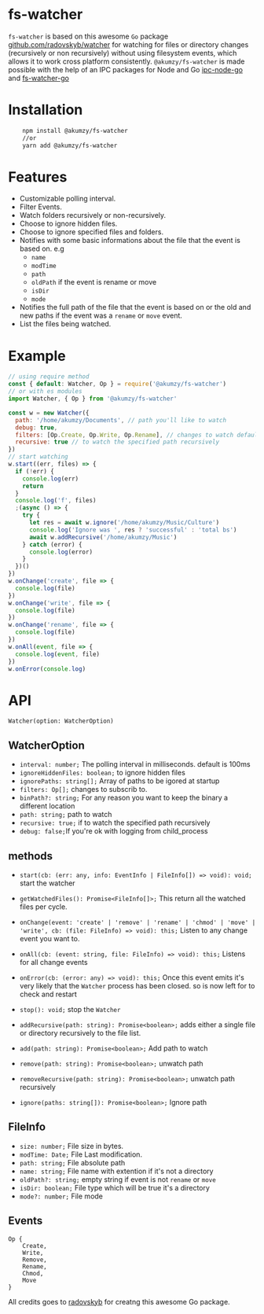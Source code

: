 # fs-watcher

`fs-watcher` is based on this awesome `Go` package [github.com/radovskyb/watcher](https://github.com/radovskyb/watcher) for watching for files or directory changes (recursively or non recursively) without using filesystem events, which allows it to work cross platform consistently.
`@akumzy/fs-watcher` is made possible with the help of an IPC packages for Node and Go [ipc-node-go](https://github.com/Akumzy/ipc-node) and [fs-watcher-go](https://github.com/Akumzy/fs-watcher-go/)

<!-- ## Why using `Go` package? -->
<!-- I started a project that has to do with monitoring and syncing user files, which I was developing with [Electron](https://github.com/electron/electron) to develop and since official Node fs.watch module was not that reliable I decided to use [chokidar](https://github.com/paulmillr/chokidar) it was very help at start but as time goes on started having some little challenges eg. no rename event that means you have to keep track of add/addDir and unlink/unlinkDir to determine if  -->

# Installation

```bash
    npm install @akumzy/fs-watcher
    //or
    yarn add @akumzy/fs-watcher

```

# Features

- Customizable polling interval.
- Filter Events.
- Watch folders recursively or non-recursively.
- Choose to ignore hidden files.
- Choose to ignore specified files and folders.
- Notifies with some basic informations about the file that the event is based on. e.g
  - `name`
  - `modTime`
  - `path`
  - `oldPath` if the event is rename or move
  - `isDir`
  - `mode`
- Notifies the full path of the file that the event is based on or the old and new paths if the event was a `rename` or `move` event.
- List the files being watched.

# Example

```js
// using require method
const { default: Watcher, Op } = require('@akumzy/fs-watcher')
// or with es modules
import Watcher, { Op } from '@akumzy/fs-watcher'

const w = new Watcher({
  path: '/home/akumzy/Documents', // path you'll like to watch
  debug: true,
  filters: [Op.Create, Op.Write, Op.Rename], // changes to watch default is all
  recursive: true // to watch the specified path recursively
})
// start watching
w.start((err, files) => {
  if (!err) {
    console.log(err)
    return
  }
  console.log('f', files)
  ;(async () => {
    try {
      let res = await w.ignore('/home/akumzy/Music/Culture')
      console.log('Ignore was ', res ? 'successful' : 'total bs')
      await w.addRecursive('/home/akumzy/Music')
    } catch (error) {
      console.log(error)
    }
  })()
})
w.onChange('create', file => {
  console.log(file)
})
w.onChange('write', file => {
  console.log(file)
})
w.onChange('rename', file => {
  console.log(file)
})
w.onAll(event, file => {
  console.log(event, file)
})
w.onError(console.log)
```

# API

`Watcher(option: WatcherOption)`

## WatcherOption

- `interval: number;` The polling interval in milliseconds. default is 100ms
- `ignoreHiddenFiles: boolean;` to ignore hidden files
- `ignorePaths: string[];` Array of paths to be igored at startup
- `filters: Op[];` changes to subscrib to.
- `binPath?: string;` For any reason you want to keep the binary a different location
- `path: string;` path to watch
- `recursive: true;` if to watch the specified path recursively
- `debug: false;`If you're ok with logging from child_process

## methods

- `start(cb: (err: any, info: EventInfo | FileInfo[]) => void): void;` start the watcher
- `getWatchedFiles(): Promise<FileInfo[]>;` This return all the watched files per cycle.

- `onChange(event: 'create' | 'remove' | 'rename' | 'chmod' | 'move' | 'write', cb: (file: FileInfo) => void): this;` Listen to any change event you want to.

- `onAll(cb: (event: string, file: FileInfo) => void): this;` Listens for all change events

- `onError(cb: (error: any) => void): this;` Once this event emits it's very likely that the `Watcher` process has been closed. so is now left for to check and restart

- `stop(): void;` stop the `Watcher`

- `addRecursive(path: string): Promise<boolean>;` adds either a single file or directory recursively to the file list.

- `add(path: string): Promise<boolean>;` Add path to watch

- `remove(path: string): Promise<boolean>;` unwatch path

- `removeRecursive(path: string): Promise<boolean>;` unwatch path recursively

- `ignore(paths: string[]): Promise<boolean>;` Ignore path

## FileInfo

- `size: number;` File size in bytes.
- `modTime: Date;` File Last modification.
- `path: string;` File absolute path
- `name: string;` File name with extention if it's not a directory
- `oldPath?: string;` empty string if event is not `rename` or `move`
- `isDir: boolean;` File type which will be true it's a directory
- `mode?: number;` File mode

## Events

    Op {
        Create,
        Write,
        Remove,
        Rename,
        Chmod,
        Move
    }

All credits goes to [radovskyb](https://github.com/radovskyb) for creatng this awesome Go package.
